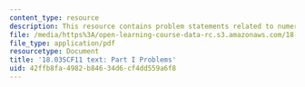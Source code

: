 ```yaml
---
content_type: resource
description: This resource contains problem statements related to numerical methods.
file: /media/https%3A/open-learning-course-data-rc.s3.amazonaws.com/18-03sc-differential-equations-fall-2011/42ffb8fa4982b84634d6cf4dd559a6f8_MIT18_03SCF11_ps1_s3q.pdf
file_type: application/pdf
resourcetype: Document
title: '18.03SCF11 text: Part I Problems'
uid: 42ffb8fa-4982-b846-34d6-cf4dd559a6f8
---
```

